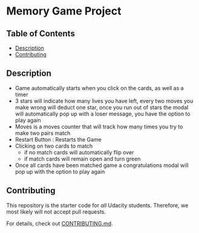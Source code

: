 # Memory Game Project

## Table of Contents

* [Description](#description)
* [Contributing](#contributing)

## Description

- Game automatically starts when you click on the cards, as well as a timer
- 3 stars will indicate how many lives you have left, every two moves you make wrong will deduct one star, once you run out of stars the modal will automatically pop up with a loser message, you have the option to play again
- Moves is a moves counter that will track how many times you try to make two pairs match
- Restart Button : Restarts the Game
- Clicking on two cards to match
    - if no match cards will automatically flip over
    - if match cards will remain open and turn green
- Once all cards have been matched game a congratulations modal will pop up with the option to play again

## Contributing

This repository is the starter code for _all_ Udacity students. Therefore, we most likely will not accept pull requests.

For details, check out [CONTRIBUTING.md](CONTRIBUTING.md).

